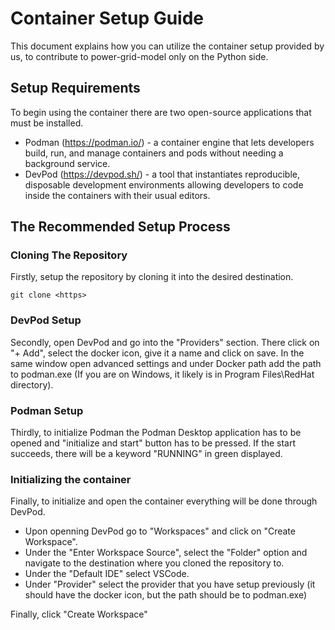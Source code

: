 <!--
SPDX-FileCopyrightText: Contributors to the Power Grid Model project <powergridmodel@lfenergy.org>

SPDX-License-Identifier: MPL-2.0
-->

# Container Setup Guide

This document explains how you can utilize the container setup provided by us, to contribute to power-grid-model only on
the Python side.

## Setup Requirements

To begin using the container there are two open-source applications that must be installed.

* Podman (<https://podman.io/>) - a container engine that lets developers build, run, and manage containers and pods
without needing a background service.
* DevPod (<https://devpod.sh/>) - a tool that instantiates reproducible, disposable development environments allowing
developers to code inside the containers with their usual editors.

## The Recommended Setup Process

### Cloning The Repository

Firstly, setup the repository by cloning it into the desired destination.

```shell
git clone <https>
```

### DevPod Setup

Secondly, open DevPod and go into the "Providers" section. There click on "+ Add", select the docker icon, give it a
name and click on save. In the same window open advanced settings and under Docker path add the path to podman.exe (If
you are on Windows, it likely is in Program Files\RedHat directory).

### Podman Setup

Thirdly, to initialize Podman the Podman Desktop application has to be opened and "initialize and start" button has to
be pressed. If the start succeeds, there will be a keyword "RUNNING" in green displayed.

### Initializing the container

Finally, to initialize and open the container everything will be done through DevPod.

* Upon openning DevPod go to "Workspaces" and click on "Create Workspace".
* Under the "Enter Workspace Source", select the "Folder" option and navigate to the destination where you cloned the
repository to.
* Under the "Default IDE" select VSCode.
* Under "Provider" select the provider that you have setup previously (it should have the docker icon, but the path
should be to podman.exe)

Finally, click "Create Workspace"
